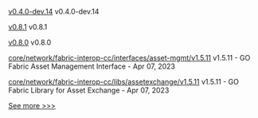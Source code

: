 
[v0.4.0-dev.14](https://github.com/hyperledger/indy-vdr/releases/tag/v0.4.0-dev.14) v0.4.0-dev.14

[v0.8.1](https://github.com/hyperledger/aries-acapy-docs/releases/tag/v0.8.1) v0.8.1

[v0.8.0](https://github.com/hyperledger/aries-acapy-docs/releases/tag/v0.8.0) v0.8.0

[core/network/fabric-interop-cc/interfaces/asset-mgmt/v1.5.11](https://github.com/hyperledger-labs/weaver-dlt-interoperability/releases/tag/core/network/fabric-interop-cc/interfaces/asset-mgmt/v1.5.11) v1.5.11 - GO Fabric Asset Management Interface - Apr 07, 2023

[core/network/fabric-interop-cc/libs/assetexchange/v1.5.11](https://github.com/hyperledger-labs/weaver-dlt-interoperability/releases/tag/core/network/fabric-interop-cc/libs/assetexchange/v1.5.11) v1.5.11 - GO Fabric Library for Asset Exchange - Apr 07, 2023


[See more >>>](https://start-here.hyperledger.org/releases)
